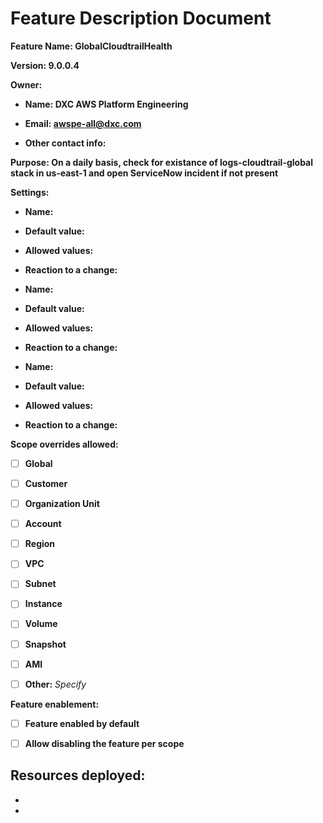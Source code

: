 # Feature Description Document

**Feature Name: GlobalCloudtrailHealth**

**Version: 9.0.0.4** 

**Owner:**

- **Name: DXC AWS Platform Engineering**

- **Email: awspe-all@dxc.com**

- **Other contact info:** 

**Purpose: On a daily basis, check for existance of logs-cloudtrail-global stack in us-east-1 and open ServiceNow incident if not present**

**Settings:**

  - **Name:**

  - **Default value:**

  - **Allowed values:**

  - **Reaction to a change:**


  - **Name:**

  - **Default value:**

  - **Allowed values:**

  - **Reaction to a change:**


  - **Name:**

  - **Default value:**

  - **Allowed values:**

  - **Reaction to a change:**

**Scope overrides allowed:** 

- [ ] **Global**

- [ ] **Customer**

- [ ] **Organization Unit**

- [ ] **Account**

- [ ] **Region**

- [ ] **VPC**

- [ ] **Subnet**

- [ ] **Instance**

- [ ] **Volume**

- [ ] **Snapshot**

- [ ] **AMI**

- [ ] **Other:** *Specify*

**Feature enablement:**

- [ ] **Feature enabled by default**

- [ ] **Allow disabling the feature per scope**

**Resources deployed:**
-
-
- 
